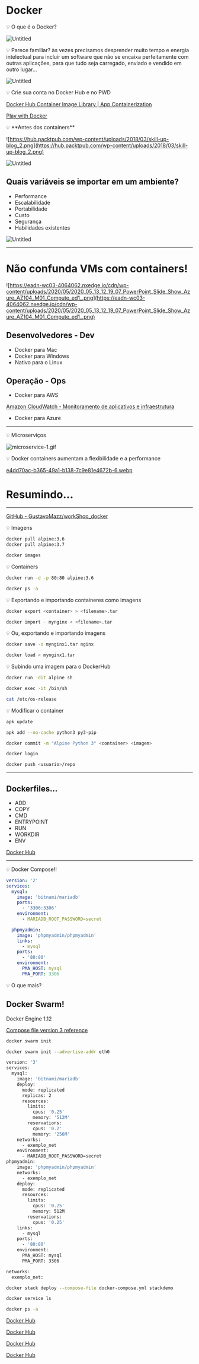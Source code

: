 # Docker

<aside>
💡 O que é o Docker?

</aside>

![Untitled](Docker%20f9049249acc44ecaa289e8dff0378c7e/Untitled.png)

<aside>
💡 Parece familiar? às vezes precisamos desprender muito tempo e energia intelectual para incluir um software que não se encaixa perfeitamente com outras aplicações, para que tudo seja carregado, enviado e vendido em outro lugar...

</aside>

![Untitled](Docker%20f9049249acc44ecaa289e8dff0378c7e/Untitled%201.png)

<aside>
💡 Crie sua conta no Docker Hub e no PWD

</aside>

[Docker Hub Container Image Library | App Containerization](https://hub.docker.com/)

[Play with Docker](https://labs.play-with-docker.com/)

<aside>
💡 **Antes dos containers**

</aside>

![https://hub.packtpub.com/wp-content/uploads/2018/03/skill-up-blog_2.png](https://hub.packtpub.com/wp-content/uploads/2018/03/skill-up-blog_2.png)

![Untitled](Docker%20f9049249acc44ecaa289e8dff0378c7e/Untitled%202.png)

## Quais variáveis se importar em um ambiente?

- Performance
- Escalabilidade
- Portabilidade
- Custo
- Segurança
- Habilidades existentes

![Untitled](Docker%20f9049249acc44ecaa289e8dff0378c7e/Untitled%203.png)

---

# Não confunda VMs com containers!

![https://eadn-wc03-4064062.nxedge.io/cdn/wp-content/uploads/2020/05/2020_05_13_12_19_07_PowerPoint_Slide_Show_Azure_AZ104_M01_Compute_ed1_.png](https://eadn-wc03-4064062.nxedge.io/cdn/wp-content/uploads/2020/05/2020_05_13_12_19_07_PowerPoint_Slide_Show_Azure_AZ104_M01_Compute_ed1_.png)

## Desenvolvedores - Dev

- Docker para Mac
- Docker para Windows
- Nativo para o Linux

## Operação - Ops

- Docker para AWS

[Amazon CloudWatch - Monitoramento de aplicativos e infraestrutura](https://aws.amazon.com/pt/cloudwatch/)

- Docker para Azure

---

<aside>
💡 Microserviços

</aside>

![microservice-1.gif](Docker%20f9049249acc44ecaa289e8dff0378c7e/microservice-1.gif)

<aside>
💡 Docker containers aumentam a flexibilidade e a performance

</aside>

[e4dd70ac-b365-49a1-b138-7c9e81e4672b-6.webp](Docker%20f9049249acc44ecaa289e8dff0378c7e/e4dd70ac-b365-49a1-b138-7c9e81e4672b-6.webp)

# Resumindo...

---

[GitHub - GustavoMazz/workShop_docker](https://github.com/GustavoMazz/workShop_docker)

<aside>
💡 Imagens

</aside>

```bash
docker pull alpine:3.6
docker pull alpine:3.7
```

```bash
docker images
```

<aside>
💡 Containers

</aside>

```bash
docker run -d -p 80:80 alpine:3.6
```

```bash
docker ps -a
```

<aside>
💡 Exportando e importando containeres como imagens

</aside>

```bash
docker export <container> > <filename>.tar
```

```bash
docker import - mynginx < <filename>.tar
```

<aside>
💡 Ou, exportando e importando imagens

</aside>

```bash
docker save -o mynginx1.tar nginx
```

```bash
docker load < mynginx1.tar
```

<aside>
💡 Subindo uma imagem para o DockerHub

</aside>

```bash
docker run -dit alpine sh
```

```bash
docker exec -it /bin/sh
```

```bash
cat /etc/os-release
```

<aside>
💡 Modificar o container

</aside>

```bash
apk update
```

```bash
apk add --no-cache python3 py3-pip
```

```bash
docker commit -m "Alpine Python 3" <container> <imagem>
```

```bash
docker login
```

```bash
docker push <usuario>/repo
```

---

## Dockerfiles...

- ADD
- COPY
- CMD
- ENTRYPOINT
- RUN
- WORKDIR
- ENV

[Docker Hub](https://hub.docker.com/r/bitnami/mariadb)

---

<aside>
💡 Docker Compose!!

</aside>

```yaml
version: '2'
services:
  mysql:
    image: 'bitnami/mariadb'
    ports: 
      - '3306:3306'
    environment:
      - MARIADB_ROOT_PASSWORD=secret

  phpmyadmin:
    image: 'phpmyadmin/phpmyadmin'
    links:
      - mysql
    ports:
      - '80:80'
    environment:
      PMA_HOST: mysql
      PMA_PORT: 3306
```

<aside>
💡 O que mais?

</aside>

## Docker Swarm!

Docker Engine 1.12

[Compose file version 3 reference](https://docs.docker.com/compose/compose-file/compose-file-v3/)

```bash
docker swarm init
```

```bash
docker swarm init --advertise-addr eth0
```

```bash
version: '3'
services:
  mysql:
    image: 'bitnami/mariadb'
    deploy:
      mode: replicated
      replicas: 2
      resources:
        limits:
          cpus: '0.25'
          memory: '512M'
        reservations:
          cpus: '0.2'
          memory: '256M'
    networks:
      - exemplo_net
    environment:
      - MARIADB_ROOT_PASSWORD=secret
phpmyadmin:
    image: 'phpmyadmin/phpmyadmin'
    networks:
      - exemplo_net
    deploy:
      mode: replicated
      resources:
        limits:
          cpus: '0.25'
          memory: 512M
        reservations:
          cpus: '0.25'
    links:
      - mysql
    ports:
      - '80:80'
    environment:
      PMA_HOST: mysql
      PMA_PORT: 3306

networks:
  exemplo_net:
```

```bash
docker stack deploy --compose-file docker-compose.yml stackdemo
```

```bash
docker service ls
```

```bash
docker ps -a
```

[Docker Hub](https://hub.docker.com/r/linuxserver/sonarr)

[Docker Hub](https://hub.docker.com/r/linuxserver/lidarr)

[Docker Hub](https://hub.docker.com/r/linuxserver/radarr)

[Docker Hub](https://hub.docker.com/r/linuxserver/plex)